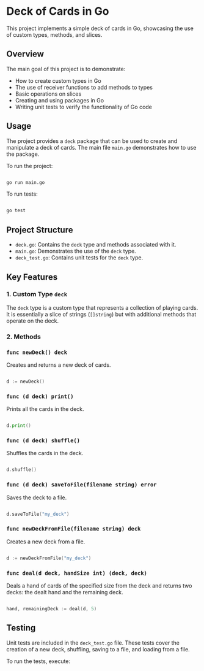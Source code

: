 # Deck of Cards in Go

This project implements a simple deck of cards in Go, showcasing the use of custom types, methods, and slices.

## Overview

The main goal of this project is to demonstrate:

- How to create custom types in Go
- The use of receiver functions to add methods to types
- Basic operations on slices
- Creating and using packages in Go
- Writing unit tests to verify the functionality of Go code


## Usage

The project provides a `deck` package that can be used to create and manipulate a deck of cards. The main file `main.go` demonstrates how to use the package.

To run the project:

```bash

go run main.go

```

To run tests:

```bash

go test

```

## Project Structure

- `deck.go`: Contains the `deck` type and methods associated with it.
- `main.go`: Demonstrates the use of the `deck` type.
- `deck_test.go`: Contains unit tests for the `deck` type.

## Key Features

### 1. Custom Type `deck`

The `deck` type is a custom type that represents a collection of playing cards. It is essentially a slice of strings (`[]string`) but with additional methods that operate on the deck.

### 2. Methods

### `func newDeck() deck`

Creates and returns a new deck of cards.

```go

d := newDeck()

```

### `func (d deck) print()`

Prints all the cards in the deck.

```go

d.print()

```

### `func (d deck) shuffle()`

Shuffles the cards in the deck.

```go

d.shuffle()

```

### `func (d deck) saveToFile(filename string) error`

Saves the deck to a file.

```go

d.saveToFile("my_deck")

```

### `func newDeckFromFile(filename string) deck`

Creates a new deck from a file.

```go

d := newDeckFromFile("my_deck")

```

### `func deal(d deck, handSize int) (deck, deck)`

Deals a hand of cards of the specified size from the deck and returns two decks: the dealt hand and the remaining deck.

```go

hand, remainingDeck := deal(d, 5)

```

## Testing

Unit tests are included in the `deck_test.go` file. These tests cover the creation of a new deck, shuffling, saving to a file, and loading from a file.

To run the tests, execute: